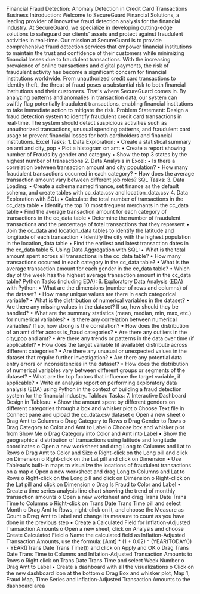 Financial Fraud Detection: Anomaly Detection in Credit Card Transactions
Business Introduction:
Welcome to SecureGuard Financial Solutions, a leading provider of innovative fraud detection analysis for the financial industry. At SecureGuard, we specialize in developing cutting-edge solutions to safeguard our clients' assets and protect against fraudulent activities in real-time.
Our mission at SecureGuard is to provide comprehensive fraud detection services that empower financial institutions to maintain the trust and confidence of their customers while minimizing financial losses due to fraudulent transactions.
With the increasing prevalence of online transactions and digital payments, the risk of fraudulent activity has become a significant concern for financial institutions worldwide. From unauthorized credit card transactions to identity theft, the threat of fraud poses a substantial risk to both financial institutions and their customers.
That's where SecureGuard comes in. By analyzing patterns and anomalies in transaction data, our system can swiftly flag potentially fraudulent transactions, enabling financial institutions to take immediate action to mitigate the risk.
Problem Statement:
Design a fraud detection system to identify fraudulent credit card transactions in real-time. The system should detect suspicious activities such as unauthorized transactions, unusual spending patterns, and fraudulent card usage to prevent financial losses for both cardholders and financial institutions.
Excel Tasks:
1.
Data Exploration:
•
Create a statistical summary on amt and city_pop
•
Plot a histogram on amt
•
Create a report showing number of Frauds by gender and category
•
Show the top 3 states by the highest number of transactions
2.
Data Analysis in Excel:
•
Is there a correlation between transaction amount and city population?
•
How many fraudulent transactions occurred in each category?
•
How does the average transaction amount vary between different job roles?
SQL Tasks:
3.
Data Loading:
•
Create a schema named finance, set finance as the default schema, and create tables with cc_data.csv and location_data.csv
4.
Data Exploration with SQL:
•
Calculate the total number of transactions in the cc_data table
•
Identify the top 10 most frequent merchants in the cc_data table
•
Find the average transaction amount for each category of transactions in the cc_data table
•
Determine the number of fraudulent transactions and the percentage of total transactions that they represent
•
Join the cc_data and location_data tables to identify the latitude and longitude of each transaction
•
Identify the city with the highest population in the location_data table
•
Find the earliest and latest transaction dates in the cc_data table
5.
Using Data Aggregation with SQL:
•
What is the total amount spent across all transactions in the cc_data table?
•
How many transactions occurred in each category in the cc_data table?
•
What is the average transaction amount for each gender in the cc_data table?
•
Which day of the week has the highest average transaction amount in the cc_data table?
Python Tasks (including EDA):
6.
Exploratory Data Analysis (EDA) with Python:
•
What are the dimensions (number of rows and columns) of the dataset?
•
How many unique values are there in each categorical variable?
•
What is the distribution of numerical variables in the dataset?
•
Are there any missing values in the dataset? If so, how should they be handled?
•
What are the summary statistics (mean, median, min, max, etc.) for numerical variables?
•
Is there any correlation between numerical variables? If so, how strong is the correlation?
•
How does the distribution of an amt differ across is_fraud categories?
•
Are there any outliers in the city_pop and amt?
•
Are there any trends or patterns in the data over time (if applicable)?
•
How does the target variable (if available) distribute across different categories?
•
Are there any unusual or unexpected values in the dataset that require further investigation?
•
Are there any potential data entry errors or inconsistencies in the dataset?
•
How does the distribution of numerical variables vary between different groups or segments of the dataset?
•
What are the top factors that influence the target variable, if applicable?
•
Write an analysis report on performing exploratory data analysis (EDA) using Python in the context of building a fraud detection system for the financial industry.
Tableau Tasks:
7.
Interactive Dashboard Design in Tableau:
•
Show the amount spent by different genders on different categories through a box and whisker plot
o
Choose Text file in Connect pane and upload the cc_data.csv dataset
o
Open a new sheet
o
Drag Amt to Columns
o
Drag Category to Rows
o
Drag Gender to Rows
o
Drag Category to Color and Amt to Label
o
Choose box and whisker plot from Show Me
o
Drag Category into Color and Amt into Label
• Show the geographical distribution of transactions using latitude and longitude coordinates
o
Open a new worksheet and drag Long to Columns and Lat to Rows
o
Drag Amt to Color and Size
o
Right-click on the Long pill and click on Dimension
o
Right-click on the Lat pill and click on Dimension
•
Use Tableau's built-in maps to visualize the locations of fraudulent transactions on a map
o
Open a new worksheet and drag Long to Columns and Lat to Rows
o
Right-click on the Long pill and click on Dimension
o
Right-click on the Lat pill and click on Dimension
o
Drag Is Fraud to Color and Label
•
Create a time series analysis line chart showing the trend of monthly transaction amounts
o
Open a new worksheet and drag Trans Date Trans Time to Columns
o
Right-click on Trans Date Trans Time pill and select Month
o
Drag Amt to Rows, right-click on it, and choose the Measure as Count
o
Drag Amt to Label and change its measure to count as you have done in the previous step
•
Create a Calculated Field for Inflation-Adjusted Transaction Amounts
o
Open a new sheet, click on Analysis and choose Create Calculated Field
o
Name the calculated field as Inflation-Adjusted Transaction Amounts, use the formula: [Amt] * (1 + 0.02) ^ (YEAR(TODAY()) - YEAR([Trans Date Trans Time])) and click on Apply and OK
o
Drag Trans Date Trans Time to Columns and Inflation-Adjusted Transaction Amounts to Rows
o
Right click on Trans Date Trans Time and select Week Number
o
Drag Amt to Label
•
Create a dashboard with all the visualizations
o
Click on the new dashboard icon at the bottom
o
Drag Box and whisker plot, Map 1, Fraud Map, Time Series and Inflation-Adjusted Transaction Amounts to the dashboard area
